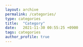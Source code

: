```yaml
---
layout: archive
permalink: /categories/
type: categories
title:  "Category"
date:   2021-11-30 00:55:25 +0900
tags: categories
author_profile: true
---
```


